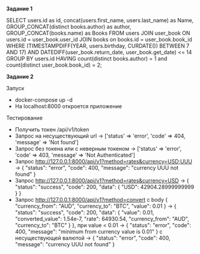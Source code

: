 **Задание 1**

SELECT users.id as id,
concat(users.first_name, users.last_name) as Name,
GROUP_CONCAT(distinct books.author) as author,
GROUP_CONCAT(books.name) as Books
FROM users
JOIN user_book ON users.id = user_book.user_id
JOIN books on books.id = user_book.book_id
WHERE (TIMESTAMPDIFF(YEAR, users.birthday, CURDATE()) BETWEEN 7 AND 17)
AND DATEDIFF(user_book.return_date, user_book.get_date) <= 14
GROUP BY users.id
HAVING count(distinct books.author) = 1 and count(distinct user_book.book_id) = 2;

**Задание 2**

Запуск

- docker-compose up -d
- На localhost:8000 откроется приложение

Тестирование
 - Получить токен /api/v1/token 
 - Запрос на несуществующий url -> ['status' => 'error', 'code' => 404, 'message' => 'Not found']
 - Запрос без токена или с неверным токеном -> ['status' => 'error', 'code' => 403, 'message' => 'Not Authenticated']
 - Запрос http://127.0.0.1:8000/api/v1?method=rates&currency=USD;UUU -> {
   "status": "error",
   "code": 400,
   "message": "currency UUU not found"
   }
 - Запрос http://127.0.0.1:8000/api/v1?method=rates&currency=USD -> {
   "status": "success",
   "code": 200,
   "data": {
   "USD": 42904.28999999999
   }
   }
 - Запрос http://127.0.0.1:8000/api/v1?method=convert с body {
   "currency_from": "AUD",
   "currency_to": "BTC",
   "value": 0.01
   } -> {
   "status": "success",
   "code": 200,
   "data": {
   "value": 0.01,
   "converted_value": 1.54e-7,
   "rate": 64930.54,
   "currency_from": "AUD",
   "currency_to": "BTC"
   }
   }, при value < 0.01 -> {
   "status": "error",
   "code": 400,
   "message": "minimum from currency value is 0.01"
   } c несуществующей валютой -> {
   "status": "error",
   "code": 400,
   "message": "currency UUU not found"
   }
